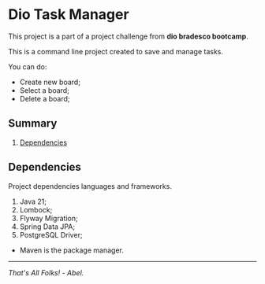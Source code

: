# Dio Task Manager
This project is a part of a project challenge from **dio bradesco bootcamp**.

This is a command line project created to save and manage tasks.

You can do:
- Create new board;
- Select a board;
- Delete a board;

## Summary
1. [Dependencies](#dependencies)

## Dependencies
Project dependencies languages and frameworks.
1. Java 21;
2. Lombock;
3. Flyway Migration;
4. Spring Data JPA;
5. PostgreSQL Driver;

* Maven is the package manager.

---
*That's All Folks!*
*- Abel.*
